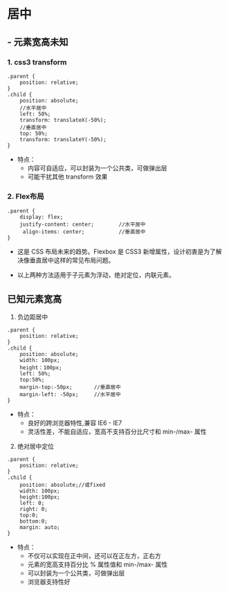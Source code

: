 # 居中

## - 元素宽高未知
### 1. css3 transform 
````
.parent {
    position: relative;
}
.child {
    position: absolute;
    //水平居中
    left: 50%;
    transform: translateX(-50%);
    //垂直居中
    top: 50%;
    transform: translateY(-50%);
}
````
- 特点：
    - 内容可自适应，可以封装为一个公共类，可做弹出层
    - 可能干扰其他 transform 效果
### 2. Flex布局
````
.parent {
    display: flex;
    justify-content: center;        //水平居中
     align-items: center;           //垂直居中
}
````
- 这是 CSS 布局未来的趋势。Flexbox 是 CSS3 新增属性，设计初衷是为了解决像垂直居中这样的常见布局问题。


- 以上两种方法适用于子元素为浮动，绝对定位，内联元素。

## 已知元素宽高
1. 负边距居中
````
.parent {
    position: relative;
}
.child {
    position: absolute;
    width: 100px;
    height：100px;
    left: 50%;
    top:50%;
    margin-top:-50px;       //垂直居中
    margin-left: -50px;     //水平居中
}
````
- 特点：
    - 良好的跨浏览器特性,兼容 IE6 - IE7
    - 灵活性差，不能自适应，宽高不支持百分比尺寸和 min-/max- 属性
2. 绝对居中定位
````
.parent {
    position: relative;
}
.child {
    position: absolute;//或fixed
    width: 100px;
    height:100px;
    left: 0;
    right: 0;
    top:0;
    bottom:0;
    margin: auto;         
}
````
- 特点：
    - 不仅可以实现在正中间，还可以在正左方，正右方
    - 元素的宽高支持百分比 % 属性值和 min-/max- 属性
    - 可以封装为一个公共类，可做弹出层
    - 浏览器支持性好